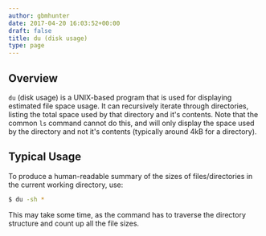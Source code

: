 ```yaml
---
author: gbmhunter
date: 2017-04-20 16:03:52+00:00
draft: false
title: du (disk usage)
type: page
---
```


## Overview

`du` (disk usage) is a UNIX-based program that is used for displaying estimated file space usage. It can recursively iterate through directories, listing the total space used by that directory and it's contents. Note that the common `ls` command cannot do this, and will only display the space used by the directory and not it's contents (typically around 4kB for a directory).

## Typical Usage

To produce a human-readable summary of the sizes of files/directories in the current working directory, use:

```sh   
$ du -sh *
```

This may take some time, as the command has to traverse the directory structure and count up all the file sizes.

